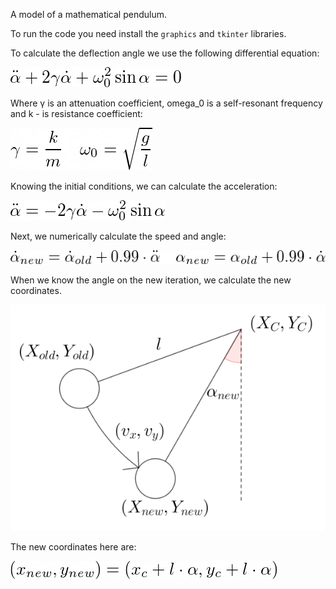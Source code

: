 A model of a mathematical pendulum.

To run the code you need install the `graphics` and `tkinter` libraries.

To calculate the deflection angle we use the following differential equation:

![Image alt](https://github.com/r0mbeg/mathematicalPendulum/blob/main/pendulumFormulas/equation.png)

Where γ is an attenuation coefficient, omega_0 is a self-resonant frequency and k - is resistance coefficient:

![Image alt](https://github.com/r0mbeg/mathematicalPendulum/blob/main/pendulumFormulas/gammaAndOmega0.png)

Knowing the initial conditions, we can calculate the acceleration:

![Image alt](https://github.com/r0mbeg/mathematicalPendulum/blob/main/pendulumFormulas/acceleration.png)

Next, we numerically calculate the speed and angle:

![Image alt](https://github.com/r0mbeg/mathematicalPendulum/blob/main/pendulumFormulas/angleAndVelocity.png)

When we know the angle on the new iteration, we calculate the new coordinates.

![Image alt](https://github.com/r0mbeg/mathematicalPendulum/blob/main/pendulumFormulas/nextIteration1.png)

The new coordinates here are:

![Image alt](https://github.com/r0mbeg/mathematicalPendulum/blob/main/pendulumFormulas/newCoords.png)
